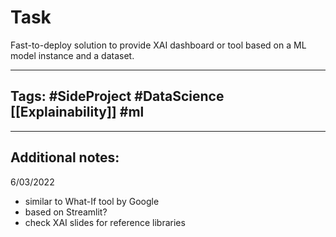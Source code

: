 # Task
Fast-to-deploy solution to provide XAI dashboard or tool based on a ML model instance and a dataset. 

---

## Tags: #SideProject #DataScience [[Explainability]] #ml 

---

## Additional notes:
6/03/2022 
- similar to What-If tool by Google
- based on Streamlit?
- check XAI slides for reference libraries